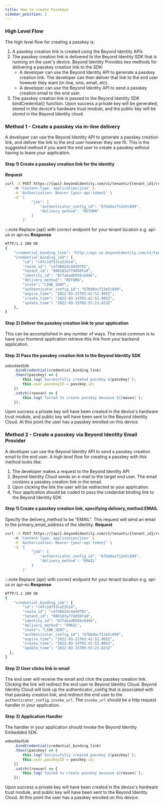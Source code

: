 ```yaml
---
title: How to create Passkeys
sidebar_position: 2
---
```


### High Level Flow

The high level flow for creating a passkey is:
 1. A passkey creation link is created using the Beyond Identity APIs
 2. The passkey creation link is delivered to the Beyond Identity SDK that is running on the user's device. Beyond Identity Provides two methods for delivering a passkey creation link to the SDK:
	- A developer can use the Beyond Identity API to generate a passkey creation link. The developer can then deliver that link to the end user however they want (in-line, sms, email, etc). 
	- A developer can use the Beyond Identity API to send a passkey creation email to the end user. 
3. The passkey creation link is passed to the Beyond Identity SDK bindCredential() function. Upon success a private key will be generated, stored in the device's hardware trust module, and the public key will be stored in the Beyond Identity cloud. 

### Method 1 - Create a passkey via in-line delivery
A developer can use the Beyond Identity API to generate a passkey creation link, and deliver the link to the end user however they see fit. This is the suggested method if you want the end user to create a passkey without having to leave your application. 

#### Step 1) Create a passkey creation link for the identity
**Request**
``` bash
curl -X POST https://{api}.beyondidentity.com/v1/tenants/{tenant_id}/realms/{realm_id}/identities/{identity_id}/credential-binding-jobs
	-H 'Content-Type: application/json' \
	-H 'Authorization: Bearer {your-api-token}' \
	-d '{
			"job": {
				"authenticator_config_id": "67bb0acf12e5c899",
				"delivery_method": "RETURN"
			}
		}'
```
:::note
Replace {api} with correct endpoint for your tenant location e.g. api-us or api-eu
**Response**
``` bash
HTTP/1.1 200 OK
{
	"credential_binding_link": "http://api-us.beyondidentity.com/v1/tenants/c4fc2d753ca22b14/realms/cdf4862dc4d49791/identities/87fabad6956c6d4b/credential-binding-jobs/c4fc2d753ca22b14:invokeAuthenticator?token=1St9IKIIrYdZcRm",
	"credential_binding_job": {
		"id": "c4fc2d753ca22b14",
		"realm_id": "cdf4862dc4d49791",
		"tenant_id": "000183a77dd50fa9",
		"identity_id": "87fabad6956c6d4b",
		"delivery_method": "RETURN",
		"state": "LINK_SENT",
		"authenticator_config_id": "67bb0acf12e5c899",
		"expire_time": "2022-03-21T03:42:52.905Z",
		"create_time": "2022-03-14T03:42:52.905Z",
		"update_time": "2022-03-15T05:55:23.823Z"
	},
}
```

#### Step 2) Deliver the passkey creation link to your application
This can be accomplished in any number of ways. The most common is to have your frontend application retrieve this link from your backend application.

#### Step 3) Pass the passkey creation link to the Beyond Identity SDK
``` javascript
embeddedSdk
    .bindCredential(credential_binding_link)
    .then((passkey) => {
    	this.log(`Successfully created passkey ${passkey}`);
        this.user.passkeyID = passkey.id;
    })
    .catch((reason) => {
    	this.log(`failed to create passkey because ${reason}`);
    });
```

Upon success a private key will have been created in the device's hardware trust module, and public key will have been sent to the Beyond Identity Cloud. At this point the user has a passkey enrolled on this device. 


### Method 2 - Create a passkey via Beyond Identity Email Provider
A developer can use the Beyond Identity API to send a passkey creation email to the end user. A high level flow for creating a passkey with this method looks like:
1. The developer makes a request to the Beyond Identity API
2. Beyond Identity Cloud sends an e-mail to the target end user. The email contains a passkey creation link in the email.
3. Upon clicking the link the user will be redirected to your application.
4. Your application should be coded to pass the credential binding link to the Beyond Identity SDK

#### Step 1) Create a passkey creation link, specifying delivery_method:EMAIL
Specify the delivery_method to be "EMAIL". This request will send an email to the primary_email_address of the identity. 
**Request**
``` bash
curl -X POST https://{api}.beyondidentity.com/v1/tenants/{tenant_id}/realms/{realm_id}/identities/{identity_id}/credential-binding-jobs
	-H 'Content-Type: application/json' \
	-H 'Authorization: Bearer {your-api-token}' \
	-d '{
			"job": {
				"authenticator_config_id": "67bb0acf12e5c899",
				"delivery_method": "EMAIL"
			}
		}'
```
:::note
Replace {api} with correct endpoint for your tenant location e.g. api-us or api-eu
**Response**
``` bash
HTTP/1.1 200 OK
{
	"credential_binding_job": {
    	"id": "c4fc2d753ca22b14",
    	"realm_id": "cdf4862dc4d49791",
    	"tenant_id": "000183a77dd50fa9",
    	"identity_id": "87fabad6956c6d4b",
    	"delivery_method": "EMAIL",
    	"state": "LINK_SENT",
    	"authenticator_config_id": "67bb0acf12e5c899",
    	"expire_time": "2022-03-21T03:42:52.905Z",
    	"create_time": "2022-03-14T03:42:52.905Z",
    	"update_time": "2022-03-15T05:55:23.823Z"
  },
}
```

#### Step 2) User clicks link in email
The end user will receive the email and click the passkey creation link. Clicking the link will redirect the end user to Beyond Identity Cloud. Beyond Identity Cloud will look up the authenticator_config that is associated with that passkey creation link, and redirect the end user to the `authenticator_config.invoke_url`. The `invoke_url` should be a http request handler in your application. 

#### Step 3) Application Handler
The handler in your application should invoke the Beyond Identity Embedded SDK. 
``` javascript
embeddedSdk
    .bindCredential(credential_binding_link)
    .then((passkey) => {
    	this.log(`Successfully created passkey ${passkey}`);
        this.user.passkeyID = passkey.id;
    })
    .catch((reason) => {
    	this.log(`failed to create passkey because ${reason}`);
    });
``` 
Upon success a private key will have been created in the device's hardware trust module, and public key will have been sent to the Beyond Identity Cloud. At this point the user has a passkey enrolled on this device. 
